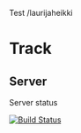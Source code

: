 Test /laurijaheikki

# Track

## Server

Server status

[![Build Status](https://secure.travis-ci.org/pyryk/Track.png?branch=master)](http://travis-ci.org/pyryk/Track)

